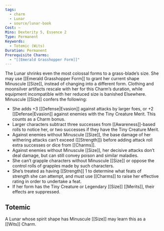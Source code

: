 ```yaml
---
tags:
  - charm
  - Lunar
  - source/lunar-book
Cost: —
Mins: Dexterity 5, Essence 2
Type: Permanent
Keywords:
  - Totemic (Wits)
Duration: Permanent
Prerequisite Charms:
  - "[[Emerald Grasshopper Form]]"
---
```

The Lunar shrinks even the most colossal forms to a grass-blade’s size. She may use [[Emerald Grasshopper Form]] to grant her current shape Minuscule [[Size]], instead of changing into a different form. Clothing and moonsilver artifacts rescale with her for this Charm’s duration, while equipment incompatible with her reduced size is banished Elsewhere. Minuscule [[Size]] confers the following: 
- She adds +3 [[Defense|Evasion]] against attacks by larger foes, or +2 [[Defense|Evasion]] against enemies with the Tiny Creature Merit. This counts as a Charm bonus. 
- Larger characters subtract three successes from [[Awareness]]-based rolls to notice her, or two successes if they have the Tiny Creature Merit. 
- Against enemies without Minuscule [[Size]], the base damage of her withering attacks can’t exceed ([[Strength]]) before adding attack roll extra successes or dice from [[Charms]]. 
- Against enemies without Minuscule [[Size]], her decisive attacks don’t deal damage, but can still convey poison and similar maladies. 
- She can’t grapple characters without Minuscule [[Size]] or oppose the control rolls of grapples made by such characters. 
- She’s treated as having [[Strength]] 1 to determine what feats of strength she can attempt, and must use [[Charms]] to raise her effective rating in order to undertake a feat. 
- If her form has the Tiny Creature or Legendary [[Size]] [[Merits]], their effects are suppressed. 
## Totemic 

A Lunar whose spirit shape has Minuscule [[Size]] may learn this as a [[Wits]] Charm.